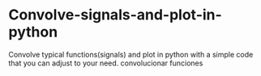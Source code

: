 # Convolve-signals-and-plot-in-python
Convolve typical functions(signals) and plot in python with a simple code that you can adjust to your need. convolucionar funciones
